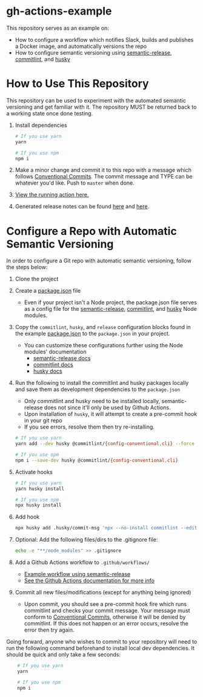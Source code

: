 # gh-actions-example

This repository serves as an example on:

- How to configure a workflow which notifies Slack, builds and publishes a Docker image, and automatically versions the repo
- How to configure semantic versioning using [semantic-release](https://github.com/semantic-release/semantic-release), [commitlint](https://github.com/conventional-changelog/commitlint), and [husky](https://github.com/typicode/husky)

# How to Use This Repository

This repository can be used to experiment with the automated semantic versioning and get familiar with it. The repository MUST be returned back to a working state once done testing.

1. Install dependencies

   ```bash
   # If you use yarn
   yarn

   # If you use npm
   npm i
   ```

1. Make a minor change and commit it to this repo with a message which follows [Conventional Commits](https://www.conventionalcommits.org/en/v1.0.0/#summary). The commit message and TYPE can be whatever you'd like. Push to `master` when done.
1. [View the running action here.](https://github.com/hirosystems/gh-actions-example/actions)
1. Generated release notes can be found [here](https://github.com/hirosystems/gh-actions-example/blob/main/CHANGELOG.md) and [here](https://github.com/hirosystems/gh-actions-example/releases).

# Configure a Repo with Automatic Semantic Versioning

In order to configure a Git repo with automatic semantic versioning, follow the steps below:

1. Clone the project
1. Create a [package.json](https://github.com/hirosystems/gh-actions-example/blob/main/package.json) file
   - Even if your project isn't a Node project, the package.json file serves as a config file for the [semantic-release](https://github.com/semantic-release/semantic-release), [commitlint](https://github.com/conventional-changelog/commitlint), and [husky](https://github.com/typicode/husky) Node modules.
1. Copy the `commitlint`, `husky`, and `release` configuration blocks found in the example [package.json](https://github.com/hirosystems/gh-actions-example/blob/main/package.json#L7-L44) to the `package.json` in your project.
   - You can customize these configurations further using the Node modules' documentation
     - [semantic-release docs](https://github.com/semantic-release/semantic-release/blob/master/docs/usage/configuration.md#configuration)
     - [commitlint docs](https://commitlint.js.org/#/guides-local-setup)
     - [husky docs](https://github.com/typicode/husky/blob/master/README.md)
1. Run the following to install the commitlint and husky packages locally and save them as development dependencies to the `package.json`

   - Only commitlint and husky need to be installed locally, semantic-release does not since it'll only be used by Github Actions.
   - Upon installation of `husky`, it will attempt to create a pre-commit hook in your git repo
   - If you see errors, resolve them then try re-installing.

   ```bash
   # If you use yarn
   yarn add --dev husky @commitlint/{config-conventional,cli} --force

   # If you use npm
   npm i --save-dev husky @commitlint/{config-conventional,cli}
   ```

1. Activate hooks

   ```bash
   # If you use yarn
   yarn husky install

   # If you use npm
   npx husky install
   ```

1. Add hook
   ```bash
   npx husky add .husky/commit-msg 'npx --no-install commitlint --edit'
   ```
1. Optional: Add the following files/dirs to the .gitignore file:
   ```bash
   echo -e "**/node_modules" >> .gitignore
   ```
1. Add a Github Actions workflow to `.github/workflows/`
   - [Example workflow using semantic-release](https://github.com/hirosystems/gh-actions-example/blob/main/.github/workflows/ci.yml)
   - [See the Github Actions documentation for more info](https://docs.github.com/en/actions)
1. Commit all new files/modifications (except for anything being ignored)
   - Upon commit, you should see a pre-commit hook fire which runs commitlint and checks your commit message. Your message must conform to [Conventional Commits](https://www.conventionalcommits.org/en/v1.0.0/#summary), otherwise it will be denied by commitlint. If this does not happen or an error occurs, resolve the error then try again.

Going forward, anyone who wishes to commit to your repository will need to run the following command beforehand to install local dev dependencies. It should be quick and only take a few seconds:

```bash
    # If you use yarn
    yarn

    # If you use npm
    npm i
```
